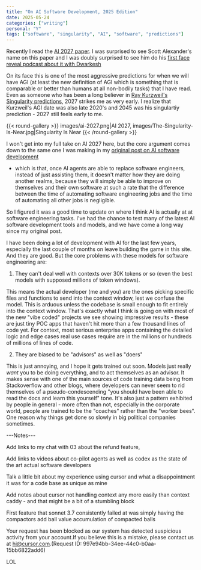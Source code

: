 ```yaml
---
title: "On AI Software Development, 2025 Edition"
date: 2025-05-24
categories: ["writing"]
personal: "Y"
tags: ["software", "singularity", "AI", "software", "predictions"]
---
```


Recently I read the [AI 2027 paper](https://ai-2027.com/scenario.pdf). I was surprised to see Scott Alexander's name on this paper and I was doubly surprised to see him do his [first face reveal podcast about it with Dwarkesh](https://www.dwarkesh.com/p/scott-daniel)

On its face this is one of the most aggressive predictions for when we will have AGI (at least the new definition of AGI which is something that is comparable or better than humans at all non-bodily tasks) that I have read. Even as someone who has been a long believer in [Ray Kurzweil's Singularity predictions](https://en.wikipedia.org/wiki/The_Singularity_Is_Near), 2027 strikes me as very early. I realize that Kurzweil's AGI date was also late 2020's and 2045 was his singulartiy prediction - 2027 still feels early to me.

{{< round-gallery >}}
images/ai-2027.png|AI 2027,
images/The-Singularity-Is-Near.jpg|Singularity Is Near
{{< /round-gallery >}}

I won't get into my full take on AI 2027 here, but the core argument comes down to the same one I was making in my [original post on AI software development](/on-ai-software-development)

- which is that, once AI agents are able to replace software engineers, instead of just assisting them, it doesn't matter how they are doing another realms, because they will simply be able to improve on themselves and their own software at such a rate that the difference between the time of automating software engineering jobs and the time of automating all other jobs is negligible.

So I figured it was a good time to update on where I think AI is actually at at software engineering tasks. I've had the chance to test many of the latest AI software development tools and models, and we have come a long way since my original post.

I have been doing a lot of development with AI for the last few years, especially the last couple of months on leave building the game in this site. And they are good. But the core problems with these models for software engineering are:

1.  They can't deal well with contexts over 30K tokens or so (even the best models with supposed millions of token windows).

This means the actual developer (me and you) are the ones picking specific files and functions to send into the context window, lest we confuse the model. This is arduous unless the codebase is small enough to fit entirely into the context window. That's exactly what I think is going on with most of the new "vibe coded" projects we see showing impressive results - these are just tiny POC apps that haven't hit more than a few thousand lines of code yet. For context, most serious enterprise apps containing the detailed logic and edge cases real use cases require are in the millions or hundreds of millions of lines of code.

2.  They are biased to be "advisors" as well as "doers"

This is just annoying, and I hope it gets trained out soon. Models just really _want_ you to be doing everything, and to act themselves as an advisor. It makes sense with one of the main sources of code training data being from Stackoverflow and other blogs, where developers can never seem to rid themselves of a pseudo-condescending "you should have been able to read the docs and learn this yourself" tone. It's also just a pattern exhibited by people in general - more often than not, especially in the corporate world, people are trained to be the "coaches" rather than the "worker bees". One reason why things get done so slowly in big political companies sometimes.

---Notes---

Add links to my chat with 03 about the refund feature,

Add links to videos about co-pilot agents as well as codex as the state of the art actual software developers

Talk a little bit about my experience using cursor and what a disappointment it was for a code base as unique as mine

Add notes about cursor not handling context any more easily than context caddy - and that might be a bit of a stumbling block

First feature that sonnet 3.7 consistently failed at was simply having the compactors add ball value accumulation of compacted balls

Your request has been blocked as our system has detected suspicious activity from your account.If you believe this is a mistake, please contact us at hi@cursor.com.(Request ID: 997e94bb-34ee-44c0-b0aa-15bb6822add6)

LOL
